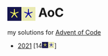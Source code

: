 # <img align="center" src="media/aoc.png#gh-dark-mode-only" height=32><img align="center" src="media/aoc_inv.png#gh-light-mode-only" height=32> AoC
my solutions for [Advent of Code](https://adventofcode.com/)

- [2021](2021) [14<img src="media/aoc.png#gh-dark-mode-only" height=14><img src="media/aoc_inv.png#gh-light-mode-only" height=14>]
